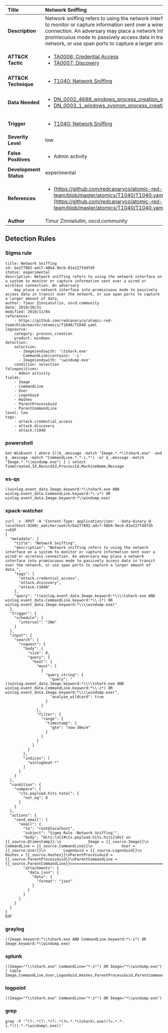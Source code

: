 | Title                    | Network Sniffing       |
|:-------------------------|:------------------|
| **Description**          | Network sniffing refers to using the network interface on a system to monitor or capture information sent over a wired or wireless connection. An adversary may place a network interface into promiscuous mode to passively access data in transit over the network, or use span ports to capture a larger amount of data. |
| **ATT&amp;CK Tactic**    |  <ul><li>[TA0006: Credential Access](https://attack.mitre.org/tactics/TA0006)</li><li>[TA0007: Discovery](https://attack.mitre.org/tactics/TA0007)</li></ul>  |
| **ATT&amp;CK Technique** | <ul><li>[T1040: Network Sniffing](https://attack.mitre.org/techniques/T1040)</li></ul>  |
| **Data Needed**          | <ul><li>[DN_0002_4688_windows_process_creation_with_commandline](../Data_Needed/DN_0002_4688_windows_process_creation_with_commandline.md)</li><li>[DN_0003_1_windows_sysmon_process_creation](../Data_Needed/DN_0003_1_windows_sysmon_process_creation.md)</li></ul>  |
| **Trigger**              | <ul><li>[T1040: Network Sniffing](../Triggers/T1040.md)</li></ul>  |
| **Severity Level**       | low |
| **False Positives**      | <ul><li>Admin activity</li></ul>  |
| **Development Status**   | experimental |
| **References**           | <ul><li>[https://github.com/redcanaryco/atomic-red-team/blob/master/atomics/T1040/T1040.yaml](https://github.com/redcanaryco/atomic-red-team/blob/master/atomics/T1040/T1040.yaml)</li></ul>  |
| **Author**               | Timur Zinniatullin, oscd.community |


## Detection Rules

### Sigma rule

```
title: Network Sniffing
id: ba1f7802-adc7-48b4-9ecb-81e227fddfd5
status: experimental
description: Network sniffing refers to using the network interface on a system to monitor or capture information sent over a wired or wireless connection. An adversary
    may place a network interface into promiscuous mode to passively access data in transit over the network, or use span ports to capture a larger amount of data.
author: Timur Zinniatullin, oscd.community
date: 2019/10/21
modified: 2019/11/04
references:
    - https://github.com/redcanaryco/atomic-red-team/blob/master/atomics/T1040/T1040.yaml
logsource:
    category: process_creation
    product: windows
detection:
    selection:
      - Image|endswith: '\tshark.exe'
        CommandLine|contains: '-i'
      - Image|endswith: '\windump.exe'
    condition: selection
falsepositives:
    - Admin activity
fields:
    - Image
    - CommandLine
    - User
    - LogonGuid
    - Hashes
    - ParentProcessGuid
    - ParentCommandLine
level: low
tags:
    - attack.credential_access
    - attack.discovery
    - attack.t1040

```





### powershell
    
```
Get-WinEvent | where {(($_.message -match "Image.*.*\\tshark.exe" -and $_.message -match "CommandLine.*.*-i.*") -or $_.message -match "Image.*.*\\windump.exe") } | select TimeCreated,Id,RecordId,ProcessId,MachineName,Message
```


### es-qs
    
```
((winlog.event_data.Image.keyword:*\\tshark.exe AND winlog.event_data.CommandLine.keyword:*\-i*) OR winlog.event_data.Image.keyword:*\\windump.exe)
```


### xpack-watcher
    
```
curl -s -XPUT -H 'Content-Type: application/json' --data-binary @- localhost:9200/_watcher/watch/ba1f7802-adc7-48b4-9ecb-81e227fddfd5 <<EOF
{
  "metadata": {
    "title": "Network Sniffing",
    "description": "Network sniffing refers to using the network interface on a system to monitor or capture information sent over a wired or wireless connection. An adversary may place a network interface into promiscuous mode to passively access data in transit over the network, or use span ports to capture a larger amount of data.",
    "tags": [
      "attack.credential_access",
      "attack.discovery",
      "attack.t1040"
    ],
    "query": "((winlog.event_data.Image.keyword:*\\\\tshark.exe AND winlog.event_data.CommandLine.keyword:*\\-i*) OR winlog.event_data.Image.keyword:*\\\\windump.exe)"
  },
  "trigger": {
    "schedule": {
      "interval": "30m"
    }
  },
  "input": {
    "search": {
      "request": {
        "body": {
          "size": 0,
          "query": {
            "bool": {
              "must": [
                {
                  "query_string": {
                    "query": "((winlog.event_data.Image.keyword:*\\\\tshark.exe AND winlog.event_data.CommandLine.keyword:*\\-i*) OR winlog.event_data.Image.keyword:*\\\\windump.exe)",
                    "analyze_wildcard": true
                  }
                }
              ],
              "filter": {
                "range": {
                  "timestamp": {
                    "gte": "now-30m/m"
                  }
                }
              }
            }
          }
        },
        "indices": [
          "winlogbeat-*"
        ]
      }
    }
  },
  "condition": {
    "compare": {
      "ctx.payload.hits.total": {
        "not_eq": 0
      }
    }
  },
  "actions": {
    "send_email": {
      "email": {
        "to": "root@localhost",
        "subject": "Sigma Rule 'Network Sniffing'",
        "body": "Hits:\n{{#ctx.payload.hits.hits}}Hit on {{_source.@timestamp}}:\n            Image = {{_source.Image}}\n      CommandLine = {{_source.CommandLine}}\n             User = {{_source.User}}\n        LogonGuid = {{_source.LogonGuid}}\n           Hashes = {{_source.Hashes}}\nParentProcessGuid = {{_source.ParentProcessGuid}}\nParentCommandLine = {{_source.ParentCommandLine}}================================================================================\n{{/ctx.payload.hits.hits}}",
        "attachments": {
          "data.json": {
            "data": {
              "format": "json"
            }
          }
        }
      }
    }
  }
}
EOF

```


### graylog
    
```
((Image.keyword:*\\tshark.exe AND CommandLine.keyword:*\-i*) OR Image.keyword:*\\windump.exe)
```


### splunk
    
```
((Image="*\\tshark.exe" CommandLine="*-i*") OR Image="*\\windump.exe") | table Image,CommandLine,User,LogonGuid,Hashes,ParentProcessGuid,ParentCommandLine
```


### logpoint
    
```
((Image="*\\tshark.exe" CommandLine="*-i*") OR Image="*\\windump.exe")
```


### grep
    
```
grep -P '^(?:.*(?:.*(?:.*(?=.*.*\tshark\.exe)(?=.*.*-i.*))|.*.*\windump\.exe))'
```



